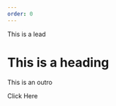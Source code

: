 ```yaml
---
order: 0
---
```


This is a lead
# This is a heading
This is an outro

<SimpleLink href="#">Click Here</SimpleLink>

